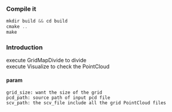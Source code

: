 ### Compile it
```c++
mkdir build && cd build
cmake ..
make
```

### Introduction
execute GridMapDivide to divide \
execute Visualize to check the PointCloud

#### param
```
grid_size: want the size of the grid
pcd_path: source path of input pcd file
scv_path: the scv_file include all the grid PointCloud files 
```
